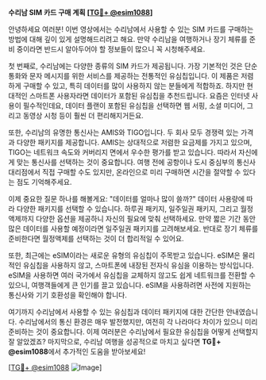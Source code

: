 **수리남 SIM 카드 구매 계획 [[TG💪+ @esim1088](https://t.me/s/esim1088)]**

안녕하세요 여러분! 이번 영상에서는 수리남에서 사용할 수 있는 SIM 카드를 구매하는 방법에 대해 깊이 있게 설명해드리려고 해요. 만약 수리남을 여행하거나 장기 체류를 준비 중이라면 반드시 알아두어야 할 정보들이 많으니 꼭 시청해주세요.

첫 번째로, 수리남에는 다양한 종류의 SIM 카드가 제공됩니다. 가장 기본적인 것은 단순 통화와 문자 메시지를 위한 서비스를 제공하는 전통적인 유심칩입니다. 이 제품은 저렴하게 구매할 수 있고, 특히 데이터를 많이 사용하지 않는 분들에게 적합하죠. 하지만 현대적인 스마트폰 사용자라면 데이터가 포함된 유심칩을 추천드립니다. 요즘은 인터넷 사용이 필수적인데요, 데이터 플랜이 포함된 유심칩을 선택하면 웹 서핑, 소셜 미디어, 그리고 동영상 시청 등이 훨씬 더 편리해지거든요.

또한, 수리남의 유명한 통신사는 AMIS와 TIGO입니다. 두 회사 모두 경쟁력 있는 가격과 다양한 패키지를 제공합니다. AMIS는 상대적으로 저렴한 요금제를 가지고 있으며, TIGO는 네트워크 속도와 커버리지 면에서 우수한 평가를 받고 있습니다. 따라서 자신에게 맞는 통신사를 선택하는 것이 중요합니다. 여행 전에 공항이나 도시 중심부의 통신사 대리점에서 직접 구매할 수도 있지만, 온라인으로 미리 구매하면 시간을 절약할 수 있다는 점도 기억해주세요.

이제 중요한 질문 하나를 해볼게요: "데이터를 얼마나 많이 쓸까?" 데이터 사용량에 따라 다양한 패키지를 선택할 수 있습니다. 하루권 패키지, 일주일권 패키지, 그리고 월정액제까지 다양한 옵션을 제공하니 자신의 필요에 맞춰 선택하세요. 만약 짧은 기간 동안 많은 데이터를 사용할 예정이라면 일주일권 패키지를 고려해보세요. 반대로 장기 체류를 준비한다면 월정액제를 선택하는 것이 더 합리적일 수 있어요.

또한, 최근에는 eSIM이라는 새로운 유형의 유심칩이 주목받고 있습니다. eSIM은 물리적인 유심칩을 사용하지 않고, 스마트폰에 내장된 전자식 유심을 이용하는 방식입니다. eSIM을 사용하면 여러 국가에서 유심칩을 교체하지 않고도 쉽게 네트워크를 전환할 수 있으니, 여행객들에게 큰 인기를 끌고 있습니다. eSIM을 사용하려면 사전에 지원하는 통신사와 기기 호환성을 확인해야 합니다.

여기까지 수리남에서 사용할 수 있는 유심칩과 데이터 패키지에 대한 간단한 안내였습니다. 수리남에서의 통신 환경은 매우 발전했지만, 여전히 각 나라마다 차이가 있으니 미리 준비하는 것이 중요합니다. 이제 여러분은 수리남에서 필요한 유심칩을 어떻게 선택할지 잘 알았겠죠? 마지막으로, 수리남 여행을 성공적으로 마치고 싶다면 **TG💪+ @esim1088**에서 추가적인 도움을 받아보세요!

[[TG💪+ @esim1088](https://t.me/s/esim1088) ![Image](https://i.postimg.cc/Y0z9fWf4/image.png)]